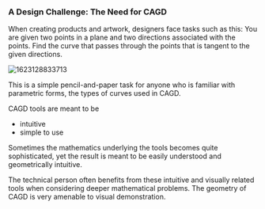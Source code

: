 ### A Design Challenge: The Need for CAGD

When creating products and artwork, designers face tasks such as this:  You are given two points in a plane and two directions associated with the points.  Find the curve that passes through the points that is tangent to the given directions. 

![1623128833713](.md/3/1623128833713.png)

This is a simple pencil-and-paper task for anyone who is familiar with parametric forms, the types of curves used in CAGD.

CAGD tools are meant to be

* intuitive
* simple to use

Sometimes the mathematics underlying the tools becomes quite sophisticated, yet the result is meant to be easily understood and geometrically intuitive.

The technical person often benefits from these intuitive and visually related tools when considering deeper mathematical problems.  The geometry of CAGD is very amenable to visual demonstration.

